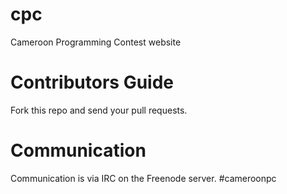 # cpc
Cameroon Programming Contest website

# Contributors Guide
Fork this repo and send your pull requests.

# Communication
Communication is via IRC on the Freenode server. #cameroonpc
